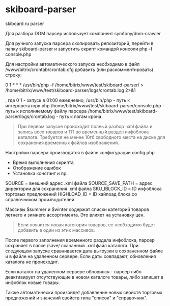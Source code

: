 # skiboard-parser
skiboard.ru parser

Для разбора DOM парсер использует компонент symfony/dom-crawler

Для ручного запуска парсера скопировать репозиторий, перейти в папку 
skiboard-parser и запустить скрипт командой консоли php -f console.php 

Для настройки автоматического запуска необходимо в файл
/www/bitrix/crontab/crontab.cfg добавить (или раскомментировать) строку:

0 1 * * * /usr/bin/php -f /home/bitrix/www/test/skiboard-parser/ > /home/bitrix/www/test/skiboard-parser/logs/crontab.log 2>&1

, где 0 1 - запуск в 01:00 ежедневно, 
/usr/bin/php - путь к интерпретатору php
/home/bitrix/www/test/skiboard-parser/console.php - путь к исполняемому файлу парсера
/home/bitrix/www/test/skiboard-parser/logs/crontab.log - путь к логам крона




> При первом запуске происходит полный разбор .xml файла и 
запись всех товаров и ТП во временный раздел инфоблока каталога.
Требуется не менее 10гб свободного места на диске для сохранения
временных файлов изображений.

Настройки парсера производятся в файле конфигурации config.php

- Время выполнения скрипта
- Отображение ошибок
- Установка констант и пр.

SOURCE = внешний адрес .xml файла
SOURCE_SAVE_PATH = адрес директории для сохранения .xml файла 
SKU_IBLOCK_ID = ID инфоблока торговых предложений
HIGHLOAD_ID = ID хайлоад блока со справочником производителей

Массивы $summer и $winter содержат списки категорий товаров летнего и зимнего 
ассортимента. Это влияет на установку цен.

>Если появится новая категория товаров, ее необходимо будет добавить в один из
этих массивов.

После первого заполнения временного раздела инфоблока, парсер сохраняет в
папке /save/ скачанный .xml файл каталога. 
При следующем запуске сравнивается дата выгрузки в сохраненном файле и в
файле на удаленном сервере. Если даты совпадают, обновления каталога не происходит.

Если каталог на удаленном сервере обновился - парсер либо деактивирует отсутствующие
в новом каталоге товары, либо запишет в инфоблок новые товары.

Также автоматически произойдет добавление новых свойств торговых предложений и 
значений свойств типа "список" и "справочник".
